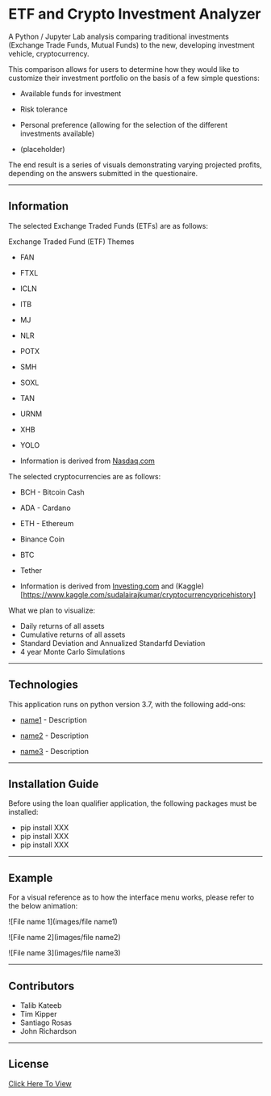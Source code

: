 # ETF and Crypto Investment Analyzer

A Python / Jupyter Lab analysis comparing traditional investments (Exchange Trade Funds, Mutual Funds) to the new, developing investment vehicle, cryptocurrency.

This comparison allows for users to determine how they would like to customize their investment portfolio on the basis of a few simple questions:

* Available funds for investment

* Risk tolerance

* Personal preference (allowing for the selection of the different investments available)

* (placeholder)

The end result is a series of visuals demonstrating varying projected profits, depending on the answers submitted in the questionaire.

---

## Information

The selected Exchange Traded Funds (ETFs) are as follows:

Exchange Traded Fund (ETF) Themes

*    FAN

*    FTXL

*    ICLN

*    ITB

*    MJ

*    NLR

*    POTX

*    SMH

*    SOXL

*    TAN

*    URNM

*    XHB

*    YOLO

*    Information is derived from [Nasdaq.com](https://www.nasdaq.com/)


The selected cryptocurrencies are as follows: 


*    BCH - Bitcoin Cash
*    ADA - Cardano
*    ETH - Ethereum 
*    Binance Coin
*    BTC
*    Tether
     
*    Information is derived from [Investing.com](investing.com) and (Kaggle)[https://www.kaggle.com/sudalairajkumar/cryptocurrencypricehistory]

What we plan to visualize:

*   Daily returns of all assets
*   Cumulative returns of all assets
*   Standard Deviation and Annualized Standarfd Deviation
*   4 year Monte Carlo Simulations

---
## Technologies

This application runs on python version 3.7, with the following add-ons:

* [name1](URL) - Description

* [name2](URL) - Description

* [name3](URL) - Description

---

## Installation Guide

Before using the loan qualifier application, the following packages must be installed:

*    pip install XXX
*    pip install XXX
*    pip install XXX

---

## Example

For a visual reference as to how the interface menu works, please refer to the below animation:

![File name 1](images/file name1)

![File name 2](images/file name2)

![File name 3](images/file name3)

---

## Contributors

*  Talib Kateeb
*  Tim Kipper
*  Santiago Rosas
*  John Richardson

---

## License

[Click Here To View](https://github.com/talibkateeb/etf-crypto-investment-analysis/blob/main/LICENSE)
